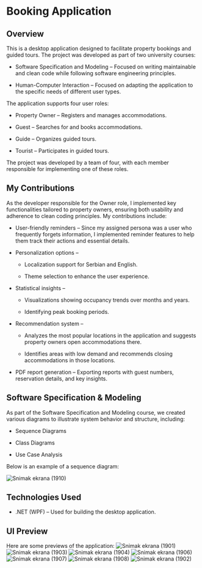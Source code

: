 # Booking Application
## Overview
This is a desktop application designed to facilitate property bookings and guided tours. The project was developed as part of two university courses:

+ Software Specification and Modeling – Focused on writing maintainable and clean code while following software engineering principles.

+ Human-Computer Interaction – Focused on adapting the application to the specific needs of different user types.

The application supports four user roles:

+ Property Owner – Registers and manages accommodations.

+ Guest – Searches for and books accommodations.

+ Guide – Organizes guided tours.

+ Tourist – Participates in guided tours.

The project was developed by a team of four, with each member responsible for implementing one of these roles.

## My Contributions
As the developer responsible for the Owner role, I implemented key functionalities tailored to property owners, ensuring both usability and adherence to clean coding principles. My contributions include:

+ User-friendly reminders – Since my assigned persona was a user who frequently forgets information, I implemented reminder features to help them track their actions and essential details.

+ Personalization options –

  + Localization support for Serbian and English.

  + Theme selection to enhance the user experience.

+ Statistical insights –

  + Visualizations showing occupancy trends over months and years.

  + Identifying peak booking periods.
+ Recommendation system –

  + Analyzes the most popular locations in the application and suggests property owners open accommodations there.

  + Identifies areas with low demand and recommends closing accommodations in those locations.

+ PDF report generation – Exporting reports with guest numbers, reservation details, and key insights.

## Software Specification & Modeling
As part of the Software Specification and Modeling course, we created various diagrams to illustrate system behavior and structure, including:

+ Sequence Diagrams

+ Class Diagrams

+ Use Case Analysis

Below is an example of a sequence diagram:


![Snimak ekrana (1910)](https://github.com/user-attachments/assets/345a1cde-1f99-46f8-b1ef-665ad5329a50)

## Technologies Used
+ .NET (WPF) – Used for building the desktop application.

## UI Preview
Here are some previews of the application:
![Snimak ekrana (1901)](https://github.com/user-attachments/assets/97dd6a37-0532-4ac2-889a-a9628b356eb8)
![Snimak ekrana (1903)](https://github.com/user-attachments/assets/baa96e2f-47d3-4041-9aac-d167de8781fc)
![Snimak ekrana (1904)](https://github.com/user-attachments/assets/8d46a3d8-37d1-4572-b47c-878ff65ffae2)
![Snimak ekrana (1906)](https://github.com/user-attachments/assets/45d0f7fc-d026-49f7-850f-c5018a8ac03c)
![Snimak ekrana (1907)](https://github.com/user-attachments/assets/9bba3c5d-65b4-406c-9ef3-67e1792aabcb)
![Snimak ekrana (1908)](https://github.com/user-attachments/assets/7e415afc-0b74-4a96-bc03-19773cb123a3)
![Snimak ekrana (1902)](https://github.com/user-attachments/assets/50612dd6-2432-47ef-ba1c-8b3da2571d2b)
